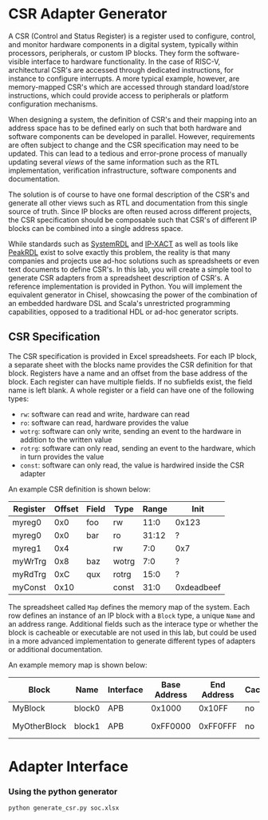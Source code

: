 # CSR Adapter Generator

A CSR (Control and Status Register) is a register used to configure, control, and monitor hardware components in a digital system, typically within processors, peripherals, or custom IP blocks. They form the software-visible interface to hardware functionality. In the case of RISC-V, architectural CSR's are accessed through dedicated instructions, for instance to configure interrupts. A more typical example, however, are memory-mapped CSR's which are accessed through standard load/store instructions, which could provide access to peripherals or platform configuration mechanisms. 

When designing a system, the definition of CSR's and their mapping into an address space has to be defined early on such that both hardware and software components can be developed in parallel. However, requirements are often subject to change and the CSR specification may need to be updated. This can lead to a tedious and error-prone process of manually updating several *views* of the same information such as the RTL implementation, verification infrastructure, software components and documentation.

The solution is of course to have one formal description of the CSR's and generate all other views such as RTL and documentation from this single source of truth. Since IP blocks are often reused across different projects, the CSR specification should be composable such that CSR's of different IP blocks can be combined into a single address space.

While standards such as [SystemRDL](https://en.wikipedia.org/wiki/SystemRDL) and [IP-XACT](https://en.wikipedia.org/wiki/IP-XACT) as well as tools like [PeakRDL](https://peakrdl.readthedocs.io/en/latest/index.html) exist to solve exactly this problem, the reality is that many companies and projects use ad-hoc solutions such as spreadsheets or even text documents to define CSR's. In this lab, you will create a simple tool to generate CSR adapters from a spreadsheet description of CSR's. A reference implementation is provided in Python. You will implement the equivalent generator in Chisel, showcasing the power of the combination of an embedded hardware DSL and Scala's unrestricted programming capabilities, opposed to a traditional HDL or ad-hoc generator scripts.

## CSR Specification

The CSR specification is provided in Excel spreadsheets. For each IP block, a separate sheet with the blocks name provides the CSR definition for that block. Registers have a name and an offset from the base address of the block. Each register can have multiple fields. If no subfields exist, the field name is left blank. A whole register or a field can have one of the following types:
* `rw`: software can read and write, hardware can read
* `ro`: software can read, hardware provides the value
* `wotrg`: software can only write, sending an event to the hardware in addition to the written value
* `rotrg`: software can only read, sending an event to the hardware, which in turn provides the value
* `const`: software can only read, the value is hardwired inside the CSR adapter

An example CSR definition is shown below:

| Register  | Offset | Field   | Type   | Range   | Init        |
|-----------|--------|---------|--------|---------|-------------|
| myreg0    | 0x0    | foo     | rw     | 11:0    | 0x123       |
| myreg0    | 0x0    | bar     | ro     | 31:12   | ?           |
| myreg1    | 0x4    |         | rw     | 7:0     | 0x7         |
| myWrTrg   | 0x8    | baz     | wotrg  | 7:0     | ?           |
| myRdTrg   | 0xC    | qux     | rotrg  | 15:0    | ?           |
| myConst   | 0x10   |         | const  | 31:0    | 0xdeadbeef  |

The spreadsheet called `Map` defines the memory map of the system. Each row defines an instance of an IP block with a `Block` type, a unique `Name` and an address range. Additional fields such as the interace type or whether the block is cacheable or executable are not used in this lab, but could be used in a more advanced implementation to generate different types of adapters or additional documentation.

An example memory map is shown below:

| Block         | Name    | Interface | Base Address | End Address | Cacheable | Executable | Description      |
|---------------|---------|-----------|--------------|-------------|-----------|------------|------------------|
| MyBlock       | block0  | APB       | 0x1000       | 0x10FF      | no        | no         | my block         |
| MyOtherBlock  | block1  | APB       | 0xFF0000     | 0xFF0FFF    | no        | no         | my other block   |


# Adapter Interface



### Using the python generator

```bash
python generate_csr.py soc.xlsx
```
